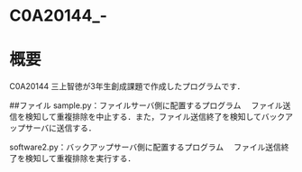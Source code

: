 # C0A20144_-
# 概要
C0A20144 三上智徳が3年生創成課題で作成したプログラムです．

##ファイル
sample.py：ファイルサーバ側に配置するプログラム
         　ファイル送信を検知して重複排除を中止する．また，ファイル送信終了を検知してバックアップサーバに送信する．

software2.py：バックアップサーバ側に配置するプログラム
            　ファイル送信終了を検知して重複排除を実行する．
